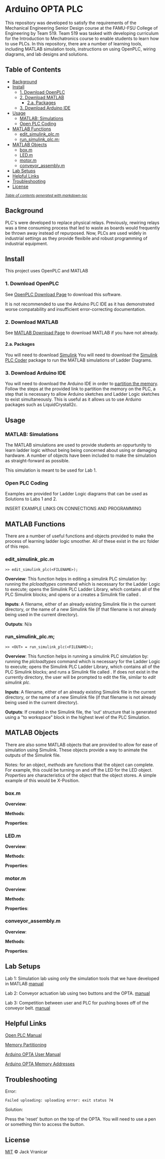 # Arduino OPTA PLC

This repository was developed to satisfy the requirements of the Mechanical Engineering Senior Design course at the FAMU-FSU College of Engineering by Team 519. 
Team 519 was tasked with developing curriculum for the Introduction to Mechatronics course to enable students to learn how to use PLCs. In this repository, there 
are a number of learning tools, including MATLAB simulation tools, instructions on using OpenPLC, wiring diagrams, and lab designs and solutions.


## Table of Contents

- [Background](#background)
- [Install](#install)
  * [1. Download OpenPLC](#1-download-openplc)
  * [2. Download MATLAB](#2-download-matlab)
    + [2.a. Packages](#2a-packages)
  * [3. Download Arduino IDE](#3-download-arduino-ide)
- [Usage](#usage)
  * [MATLAB: Simulations](#matlab--simulations)
  * [Open PLC Coding](#open-plc-coding)
- [MATLAB Functions](#matlab-functions)
  * [edit_simulink_plc.m](#edit-simulink-plcm)
  * [run_simulink_plc.m;](#run-simulink-plcm-)
- [MATLAB Objects](#matlab-objects)
  * [box.m](#boxm)
  * [LED.m](#ledm)
  * [motor.m](#motorm)
  * [conveyor_assembly.m](#conveyor-assemblym)
- [Lab Setups](#lab-setups)
- [Helpful Links](#helpful-links)
- [Troubleshooting](#troubleshooting)
- [License](#license)

<small><i><a href='http://ecotrust-canada.github.io/markdown-toc/'>Table of contents generated with markdown-toc</a></i></small>

	
## Background

PLC's were developed to replace physical relays. Previously, rewiring relays was a time consuming process that led to waste as boards would frequently be thrown 
away instead of repurposed. Now, PLCs are used widely in industrial settings as they provide flexibile and robust programming of industrial equipment.

## Install

This project uses OpenPLC and MATLAB

### 1. Download OpenPLC

See [OpenPLC Download Page](https://autonomylogic.com/download) to download this software.

It is not recommended to use the Arduino PLC IDE as it has demonstrated worse compatability and insufficient error-correcting documentation.
### 2. Download MATLAB

See [MATLAB Download Page](https://www.mathworks.com/help/install/ug/install-products-with-internet-connection.html) to download MATLAB if you have not already.

#### 2.a. Packages

You will need to download [Simulink](https://www.mathworks.com/products/simulink.html)
You will need to download the [Simulink PLC Coder](https://www.mathworks.com/help//releases/R2021a/plccoder/index.html?s_tid=CRUX_lftnav) package to run the MATLAB simulations of Ladder Diagrams.

### 3. Download Arduino IDE

You will need to download the Arduino IDE in order to [partition the memory](https://autonomylogic.com/docs/2-4-physical-addressing/). Follow the steps at the 
provided link to partition the memory on the PLC, a step that is necessary to allow Arduino sketches and Ladder Logic sketches to exist simultaneously. This is 
useful as it allows us to use Arduino packages such as LiquidCrystalI2c.

## Usage

### MATLAB: Simulations

The MATLAB simulations are used to provide students an oppurtunity to learn ladder logic without being being concerned about using or damaging hardware. A number of 
objects have been included to make the simulation as straight-forward as possible.

This simulation is meant to be used for Lab 1.


### Open PLC Coding

Examples are provided for Ladder Logic diagrams that can be used as Solutions to Labs 1 and 2.

INSERT EXAMPLE LINKS ON CONNECTIONS AND PROGRAMMING


## MATLAB Functions

There are a number of useful functions and objects provided to make the process of 
learning ladder logic smoother. All of these exist in the _src_ folder of this repo.

### edit_simulink_plc.m
```
>> edit_simulink_plc(<FILENAME>);
```
 __Overview__: This function helps in editing a simulink PLC simulation by: 
running the _plcloadtypes_ command which is necessary for the Ladder Logic to 
execute; opens the Simulink PLC Ladder Library, which contains all of the PLC 
Simulink blocks; and opens or a creates a Simulink file called <FILENAME>.

__Inputs__: A filename, either of an already existing Simulink file in the current 
directory, or the name of a new Simulink file (if that filename is not already being 
used in the current directory).

__Outputs__: N/a

### run_simulink_plc.m;
```
>> <OUT> = run_simulink_plc(<FILENAME>);
```

 __Overview__: This function helps in running a simulink PLC simulation by: running 
the _plcloadtypes_ command which is necessary for the Ladder Logic to execute; opens 
the Simulink PLC Ladder Library, which contains all of the PLC Simulink blocks; and 
runs a Simulink file called <FILENAME>. If <FILENAME> does not exist in the 
currently directory, the user will be prompted to edit the file, similar to _edit_ 
_simulink_ _plc_.

__Inputs__: A filename, either of an already existing Simulink file in the current 
directory, or the name of a new Simulink file (if that filename is not already being 
used in the current directory).

__Outputs__: If created in the Simulink file, the 'out' structure that is generated 
using a "to workspace" block in the highest level of the PLC Simulation.

## MATLAB Objects 

There are also some MATLAB objects that are provided to allow for ease of simulation 
using Simulink. These objects provide a way to animate the outputs of the Simulink 
file.

Notes: for an object, _methods_ are functions that the object can complete. For 
example, this could be turning on and off the LED for the LED object. _Properties_ 
are characteristics of the object that the object stores. A simple example of this 
would be X-Position.

### box.m
 __Overview__:

 __Methods__:

 __Properties__:

### LED.m
 __Overview__:

 __Methods__:

 __Properties__:

### motor.m
 __Overview__:

 __Methods__:

 __Properties__:

### conveyor_assembly.m
 __Overview__:

 __Methods__:

 __Properties__:


## Lab Setups

Lab 1: Simulation lab using only the simulation tools that we have developed in MATLAB [manual](Resources/LabManuals/Lab1Manual.txt)

Lab 2: Conveyor actuation lab using two buttons and the OPTA. [manual]()


Lab 3: Competition between user and PLC for pushing boxes off of the conveyor belt. [manual]()

## Helpful Links

[Open PLC Manual](https://autonomylogic.com/docs/openplc-overview/)

[Memory Partitioning](https://docs.arduino.cc/tutorials/opta/memory-partitioning/)

[Arduino OPTA User Manual](https://docs.arduino.cc/tutorials/opta/user-manual/)

[Arduino OPTA Memory Addresses](https://autonomylogic.com/docs/2-4-physical-addressing/)
## Troubleshooting

Error:

```
Failed uploading: uploading error: exit status 74

```
Solution:

Press the 'reset' button on the top of the OPTA. You will need to use a pen or something thin to access the button.
## License
[MIT](LICENSE) © Jack Vranicar

